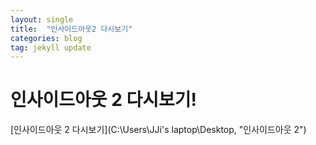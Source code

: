 ```yaml
---
layout: single
title:  "인사이드아웃2 다시보기"
categories: blog
tag: jekyll update
---
```


# 인사이드아웃 2 다시보기!

[인사이드아웃 2 다시보기](C:\Users\JJi's laptop\Desktop, "인사이드아웃 2")
